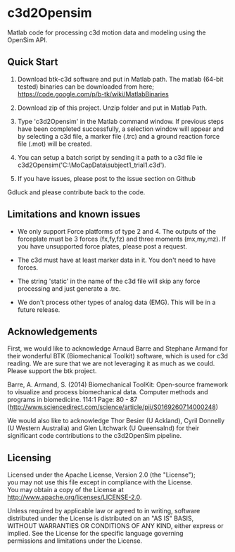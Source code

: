 c3d2Opensim
================
Matlab code for processing c3d motion data and modeling using the OpenSim API. 

## Quick Start 

1. Download btk-c3d software and put in Matlab path.
The matlab (64-bit tested) binaries can be downloaded from here; https://code.google.com/p/b-tk/wiki/MatlabBinaries

2. Download zip of this project. Unzip folder and put in Matlab Path.

3. Type 'c3d2Opensim' in the Matlab command window. If previous steps have been completed successfully, a selection window will appear and by selecting a c3d file, a marker file (.trc) and a ground reaction force file (.mot) will be created. 

4. You can setup a batch script by sending it a path to a c3d file ie c3d2Opensim('C:\MoCapData\subject1_trial1.c3d').

5. If you have issues, please post to the issue section on Github

Gdluck and please contribute back to the code. 

## Limitations and known issues ##

- We only support Force platforms of type 2 and 4. The outputs of the forceplate must be 3 forces (fx,fy,fz) and three moments (mx,my,mz). If you have unsupported force plates, please post a request. 

- The c3d must have at least marker data in it. You don't need to have forces. 

- The string 'static' in the name of the c3d file will skip any force processing and just generate a .trc.  

- We don't process other types of analog data (EMG). This will be in a future release.  

## Acknowledgements ##

First, we would like to acknowledge Arnaud Barre and Stephane Armand for their wonderful BTK (Biomechanical Toolkit) software, which is used for c3d reading. We are sure that we are not leveraging it as much as we could. Please support the btk project. 

Barre, A. Armand, S. (2014) Biomechanical ToolKit: Open-source framework to visualize and process biomechanical data. Computer methods and programs in biomedicine. 114:1 Page: 80 - 87 (http://www.sciencedirect.com/science/article/pii/S0169260714000248)

We would also like to acknowledge Thor Besier (U Ackland), Cyril Donnelly (U Western Australia) and Glen Litchwark (U Queensalnd) for their significant code contributions to the c3d2OpenSim pipeline. 

## Licensing ##
Licensed under the Apache License, Version 2.0 (the "License");         
you may not use this file except in compliance with the License.        
You may obtain a copy of the License at                                 
http://www.apache.org/licenses/LICENSE-2.0.                             
                                                                         
Unless required by applicable law or agreed to in writing, software     
distributed under the License is distributed on an "AS IS" BASIS,       
WITHOUT WARRANTIES OR CONDITIONS OF ANY KIND, either express or         
implied. See the License for the specific language governing            
permissions and limitations under the License.                          
